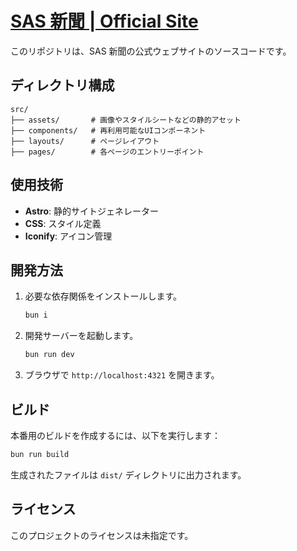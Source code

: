 # [SAS 新聞 | Official Site](https://sasnews.dev)

このリポジトリは、SAS 新聞の公式ウェブサイトのソースコードです。

## ディレクトリ構成

```
src/
├── assets/       # 画像やスタイルシートなどの静的アセット
├── components/   # 再利用可能なUIコンポーネント
├── layouts/      # ページレイアウト
├── pages/        # 各ページのエントリーポイント
```

## 使用技術

-   **Astro**: 静的サイトジェネレーター
-   **CSS**: スタイル定義
-   **Iconify**: アイコン管理

## 開発方法

1. 必要な依存関係をインストールします。

    ```bash
    bun i
    ```

2. 開発サーバーを起動します。

    ```bash
    bun run dev
    ```

3. ブラウザで `http://localhost:4321` を開きます。

## ビルド

本番用のビルドを作成するには、以下を実行します：

```bash
bun run build
```

生成されたファイルは `dist/` ディレクトリに出力されます。

## ライセンス

このプロジェクトのライセンスは未指定です。
